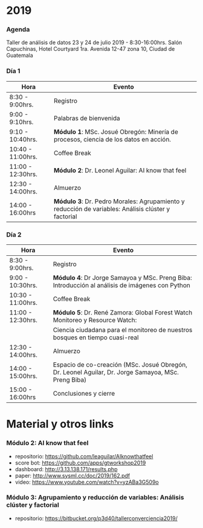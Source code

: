 # 2019

### Agenda

Taller de análisis de datos
23 y 24 de julio 2019 - 8:30-16:00hrs. 
Salón Capuchinas, Hotel Courtyard 1ra. Avenida 12-47 zona 10,
Ciudad de Guatemala


### Día 1

|Hora | Evento
|--- | ---
|8:30 - 9:00hrs.	| Registro
|9:00 - 9:10hrs.	|Palabras de bienvenida
|9:10 - 10:40hrs.	|**Módulo 1**: MSc. Josué Obregón: Minería de procesos, ciencia de los datos en acción.
|10:40 - 11:00hrs.	|Coffee Break
|11:00 - 12:30hrs.	|**Módulo 2**: Dr. Leonel Aguilar: AI know that feel
|12:30 - 14:00hrs.	|Almuerzo 
|14:00 - 16:00hrs	|**Módulo 3**: Dr. Pedro Morales: Agrupamiento y reducción de variables: Análisis clúster y factorial
	
### Día 2

|Hora | Evento
|--- | ---
|8:30 - 9:00hrs. |	Registro
|9:00 - 10:30hrs.	| **Módulo 4**: Dr Jorge Samayoa y MSc. Preng Biba:  Introducción al análisis de imágenes con Python
|10:30 - 11:00hrs.	|Coffee Break
|11:00 - 12:30hrs.	| **Módulo 5**: Dr. René Zamora: Global Forest Watch Monitoreo y Resource Watch: 
|                  | Ciencia ciudadana para el monitoreo de nuestros bosques en tiempo cuasi-real
|12:30 - 14:00hrs. |	Almuerzo
|14:00 - 15:00hrs. |	Espacio de co-creación (MSc. Josué Obregón, Dr. Leonel Aguilar, Dr. Jorge Samayoa, MSc. Preng Biba)
|15:00 - 16:00hrs	|Conclusiones y cierre

# Material y otros links

### Módulo 2: AI know that feel
* repositorio: https://github.com/leaguilar/AIknowthatfeel
* score bot: https://github.com/apps/gtworkshop2019
* dashboard: http://3.13.138.171/results.php
* paper: http://www.sysml.cc/doc/2019/162.pdf
* video: https://www.youtube.com/watch?v=yzABa3G509o

### Módulo 3: Agrupamiento y reducción de variables: Análisis clúster y factorial
* repositorio: https://bitbucket.org/p3d40/tallerconverciencia2019/
